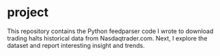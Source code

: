 # project

This repository contains the Python feedparser code I wrote to download trading halts historical data from Nasdaqtrader.com. 
Next, I explore the dataset and report interesting insight and trends. 

